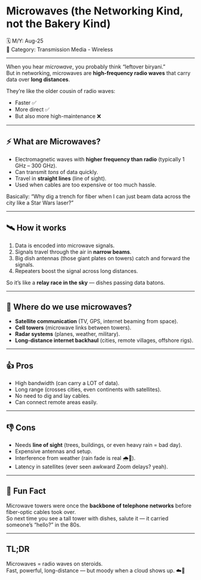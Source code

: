 # Microwaves (the Networking Kind, not the Bakery Kind)

🗓️ M/Y: Aug-25  
📂 Category: Transmission Media - Wireless 

---

When you hear *microwave*, you probably think “leftover biryani.”  
But in networking, microwaves are **high-frequency radio waves** that carry data over **long distances**.  

They’re like the older cousin of radio waves:  
- Faster ✅  
- More direct ✅  
- But also more high-maintenance ❌  

---

## ⚡ What are Microwaves?
- Electromagnetic waves with **higher frequency than radio** (typically 1 GHz – 300 GHz).  
- Can transmit *tons* of data quickly.  
- Travel in **straight lines** (line of sight).  
- Used when cables are too expensive or too much hassle.  

Basically: “Why dig a trench for fiber when I can just beam data across the city like a Star Wars laser?”  

---

## 🛰️ How it works
1. Data is encoded into microwave signals.  
2. Signals travel through the air in **narrow beams**.  
3. Big dish antennas (those giant plates on towers) catch and forward the signals.  
4. Repeaters boost the signal across long distances.  

So it’s like a **relay race in the sky** — dishes passing data batons.  

---

## 📍 Where do we use microwaves?
- **Satellite communication** (TV, GPS, internet beaming from space).  
- **Cell towers** (microwave links between towers).  
- **Radar systems** (planes, weather, military).  
- **Long-distance internet backhaul** (cities, remote villages, offshore rigs).  

---

## 👍 Pros
- High bandwidth (can carry a LOT of data).  
- Long range (crosses cities, even continents with satellites).  
- No need to dig and lay cables.  
- Can connect remote areas easily.  

---

## 👎 Cons
- Needs **line of sight** (trees, buildings, or even heavy rain = bad day).  
- Expensive antennas and setup.  
- Interference from weather (rain fade is real 🌧️📡).  
- Latency in satellites (ever seen awkward Zoom delays? yeah).  

---

## 🤔 Fun Fact
Microwave towers were once the **backbone of telephone networks** before fiber-optic cables took over.  
So next time you see a tall tower with dishes, salute it — it carried someone’s “hello?” in the 80s.  

---

## TL;DR
Microwaves = radio waves on steroids.  
Fast, powerful, long-distance — but moody when a cloud shows up. ☁️📶
